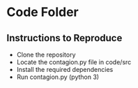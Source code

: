 # Code Folder 

## Instructions to Reproduce

- Clone the repository
- Locate the contagion.py file in code/src
- Install the required dependencies
- Run contagion.py (python 3)
